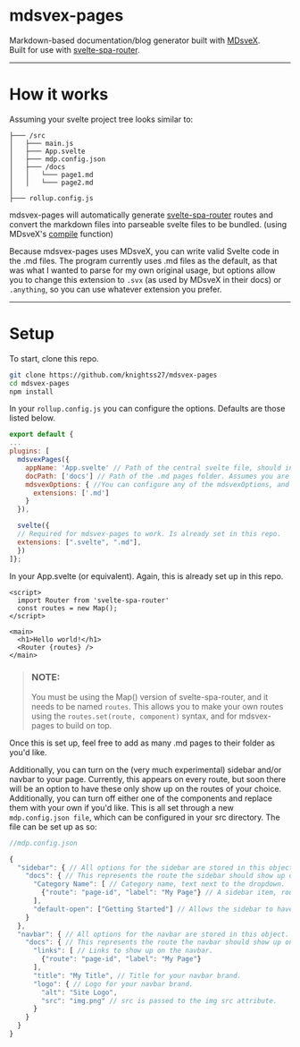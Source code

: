 # mdsvex-pages

Markdown-based documentation/blog generator built with [MDsveX](https://mdsvex.com/).
<br>
Built for use with [svelte-spa-router](https://github.com/ItalyPaleAle/svelte-spa-router).
<br>

---
# How it works

Assuming your svelte project tree looks similar to:

```
├─── /src
│   ├─── main.js
│   ├─── App.svelte
│   ├─── mdp.config.json
│   ├─── /docs
│   │   └─── page1.md
│   │   └─── page2.md
│   
├─── rollup.config.js
```

mdsvex-pages will automatically generate [svelte-spa-router](https://github.com/ItalyPaleAle/svelte-spa-router) routes and convert the markdown files into parseable svelte files to be bundled. (using MDsveX's [compile](https://mdsvex.com/docs#use-it) function)

Because mdsvex-pages uses MDsveX, you can write valid Svelte code in the .md files. The program currently uses .md files as the default, as that was what I wanted to parse for my own original usage, but options allow you to change this extension to `.svx` (as used by MDsveX in their docs) or `.anything`, so you can use whatever extension you prefer. 

---
# Setup

To start, clone this repo.

```bash
git clone https://github.com/knightss27/mdsvex-pages
cd mdsvex-pages
npm install
```  

In your `rollup.config.js` you can configure the options. Defaults are those listed below.

```js
export default {
...
plugins: [
  mdsvexPages({
    appName: 'App.svelte' // Path of the central svelte file, should include your Router component. Assumes you are in /src.
    docPath: ['docs'] // Path of the .md pages folder. Assumes you are in /src and can take multiple routes.
    mdsvexOptions: { //You can configure any of the mdsvexOptions, and they will be passed to mdsvex.
      extensions: ['.md'] 
    }
  }),

  svelte({
  // Required for mdsvex-pages to work. Is already set in this repo. 
  extensions: [".svelte", ".md"],
  })
]};
```

In your App.svelte (or equivalent). Again, this is already set up in this repo.

```svelte
<script>
  import Router from 'svelte-spa-router'
  const routes = new Map();
</script>

<main>
  <h1>Hello world!</h1>
  <Router {routes} />
</main>
```
> ### NOTE: 
> You must be using the Map() version of svelte-spa-router, and it needs to be named `routes`.
> This allows you to make your own routes using the `routes.set(route, component)` syntax, and for mdsvex-pages to build on top.

Once this is set up, feel free to add as many .md pages to their folder as you'd like.

Additionally, you can turn on the (very much experimental) sidebar and/or navbar to your page. Currently, this appears on every route, but soon there will be an option to have these only show up on the routes of your choice. Additionally, you can turn off either one of the components and replace them with your own if you'd like. This is all set through a new `mdp.config.json file`, which can be configured in your src directory. The file can be set up as so:

```js
//mdp.config.json

{
  "sidebar": { // All options for the sidebar are stored in this object.
    "docs": { // This represents the route the sidebar should show up on.
      "Category Name": [ // Category name, text next to the dropdown.
        {"route": "page-id", "label": "My Page"} // A sidebar item, route for page id relative to the sidebar route.
      ],
      "default-open": ["Getting Started"] // Allows the sidebar to have these categories open by default, must use the same string as you did for the category.
    }
  },
  "navbar": { // All options for the navbar are stored in this object.
    "docs": { // This represents the route the navbar should show up on.
      "links": [ // Links to show up on the navbar.
        {"route": "page-id", "label": "My Page"}
      ],
      "title": "My Title", // Title for your navbar brand.
      "logo": { // Logo for your navbar brand.
        "alt": "Site Logo",
        "src": "img.png" // src is passed to the img src attribute.
      }
    }
  }
}

